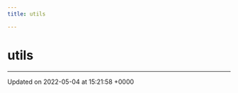 ```yaml
---
title: utils

---
```


# utils








-------------------------------

Updated on 2022-05-04 at 15:21:58 +0000